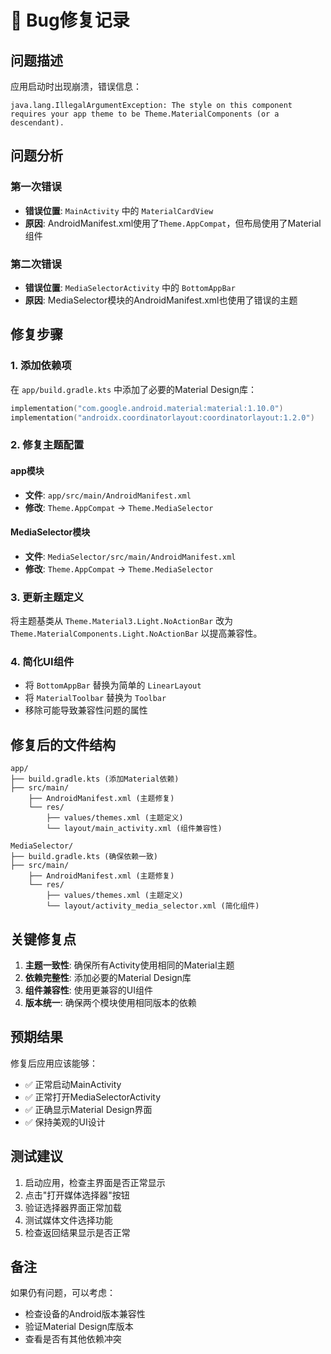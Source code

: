 # 🔧 Bug修复记录

## 问题描述

应用启动时出现崩溃，错误信息：
```
java.lang.IllegalArgumentException: The style on this component requires your app theme to be Theme.MaterialComponents (or a descendant).
```

## 问题分析

### 第一次错误
- **错误位置**: `MainActivity` 中的 `MaterialCardView`
- **原因**: AndroidManifest.xml使用了`Theme.AppCompat`，但布局使用了Material组件

### 第二次错误
- **错误位置**: `MediaSelectorActivity` 中的 `BottomAppBar`
- **原因**: MediaSelector模块的AndroidManifest.xml也使用了错误的主题

## 修复步骤

### 1. 添加依赖项
在 `app/build.gradle.kts` 中添加了必要的Material Design库：
```kotlin
implementation("com.google.android.material:material:1.10.0")
implementation("androidx.coordinatorlayout:coordinatorlayout:1.2.0")
```

### 2. 修复主题配置

#### app模块
- **文件**: `app/src/main/AndroidManifest.xml`
- **修改**: `Theme.AppCompat` → `Theme.MediaSelector`

#### MediaSelector模块  
- **文件**: `MediaSelector/src/main/AndroidManifest.xml`
- **修改**: `Theme.AppCompat` → `Theme.MediaSelector`

### 3. 更新主题定义
将主题基类从 `Theme.Material3.Light.NoActionBar` 改为 `Theme.MaterialComponents.Light.NoActionBar` 以提高兼容性。

### 4. 简化UI组件
- 将 `BottomAppBar` 替换为简单的 `LinearLayout`
- 将 `MaterialToolbar` 替换为 `Toolbar`
- 移除可能导致兼容性问题的属性

## 修复后的文件结构

```
app/
├── build.gradle.kts (添加Material依赖)
├── src/main/
    ├── AndroidManifest.xml (主题修复)
    └── res/
        ├── values/themes.xml (主题定义)
        └── layout/main_activity.xml (组件兼容性)

MediaSelector/
├── build.gradle.kts (确保依赖一致)
├── src/main/
    ├── AndroidManifest.xml (主题修复)
    └── res/
        ├── values/themes.xml (主题定义)
        └── layout/activity_media_selector.xml (简化组件)
```

## 关键修复点

1. **主题一致性**: 确保所有Activity使用相同的Material主题
2. **依赖完整性**: 添加必要的Material Design库
3. **组件兼容性**: 使用更兼容的UI组件
4. **版本统一**: 确保两个模块使用相同版本的依赖

## 预期结果

修复后应用应该能够：
- ✅ 正常启动MainActivity
- ✅ 正常打开MediaSelectorActivity  
- ✅ 正确显示Material Design界面
- ✅ 保持美观的UI设计

## 测试建议

1. 启动应用，检查主界面是否正常显示
2. 点击"打开媒体选择器"按钮
3. 验证选择器界面正常加载
4. 测试媒体文件选择功能
5. 检查返回结果显示是否正常

## 备注

如果仍有问题，可以考虑：
- 检查设备的Android版本兼容性
- 验证Material Design库版本
- 查看是否有其他依赖冲突 